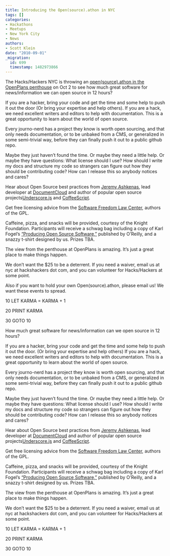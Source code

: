 ```yaml
---
title: Introducing the Open(source).athon in NYC
tags: []
categories:
- Hackathons
- Meetups
- New York City
- News
authors:
- Scott Klein
date: "2010-09-01"
_migration:
  id: 699
  timestamp: 1482973866
---
```


The Hacks/Hackers NYC is throwing an [open(source).athon in the OpenPlans penthouse][1] on Oct 2 to see how much great software for news/information we can open source in 12 hours?

If you are a hacker, bring your code and get the time and some help to push it out the door (Or bring your expertise and help others). If you are a hack, we need excellent writers and editors to help with documentation. This is a great opportunity to learn about the world of open source.

Every journo-nerd has a project they know is worth open sourcing, and that only needs documentation, or to be unbaked from a CMS, or generalized in some semi-trivial way, before they can finally push it out to a public github repo.

Maybe they just haven&#8217;t found the time. Or maybe they need a little help. Or maybe they have questions: What license should I use? How should I write my docs and structure my code so strangers can figure out how they should be contributing code? How can I release this so anybody notices and cares?

Hear about Open Source best practices from [Jeremy Ashkenas][2], lead developer at [DocumentCloud][3] and author of popular open source projects[Underscore.js][4] and [CoffeeScript][5].

Get free licensing advice from the [Software Freedom Law Center][6], authors of the GPL.

Caffeine, pizza, and snacks will be provided, courtesy of the Knight Foundation. Participants will receive a schwag bag including a copy of Karl Fogel&#8217;s [&#8220;Producing Open Source Software,&#8221;][7] published by O&#8217;Reilly, and a snazzy t-shirt designed by us. Prizes TBA.

The view from the penthouse at OpenPlans is amazing. It&#8217;s just a great place to make things happen.

We don&#8217;t want the $25 to be a deterrent. If you need a waiver, email us at nyc at hackshackers dot com, and you can volunteer for Hacks/Hackers at some point.

Also if you want to hold your own Open(source).athon, please email us! We want these events to spread.

10 LET KARMA = KARMA + 1

20 PRINT KARMA

30 GOTO 10

How much great software for news/information can we open source in 12 hours?

If you are a hacker, bring your code and get the time and some help to push it out the door. (Or bring your expertise and help others) If you are a hack, we need excellent writers and editors to help with documentation. This is a great opportunity to learn about the world of open source.

Every journo-nerd has a project they know is worth open sourcing, and that only needs documentation, or to be unbaked from a CMS, or generalized in some semi-trivial way, before they can finally push it out to a public github repo.

Maybe they just haven&#8217;t found the time. Or maybe they need a little help. Or maybe they have questions: What license should I use? How should I write my docs and structure my code so strangers can figure out how they should be contributing code? How can I release this so anybody notices and cares?

Hear about Open Source best practices from [Jeremy Ashkenas][2], lead developer at [DocumentCloud][3] and author of popular open source projects[Underscore.js][4] and [CoffeeScript][5].

Get free licensing advice from the [Software Freedom Law Center][6], authors of the GPL.

Caffeine, pizza, and snacks will be provided, courtesy of the Knight Foundation. Participants will receive a schwag bag including a copy of Karl Fogel&#8217;s [&#8220;Producing Open Source Software,&#8221;][7] published by O&#8217;Reilly, and a snazzy t-shirt designed by us. Prizes TBA.

The view from the penthouse at OpenPlans is amazing. It&#8217;s just a great place to make things happen.

We don&#8217;t want the $25 to be a deterrent. If you need a waiver, email us at nyc at hackshackers dot com, and you can volunteer for Hacks/Hackers at some point.

10 LET KARMA = KARMA + 1

20 PRINT KARMA

30 GOTO 10

 [1]: http://meetupnyc.hackshackers.com/calendar/14541710/
 [2]: http://github.com/jashkenas
 [3]: http://www.documentcloud.org/
 [4]: http://github.com/documentcloud/underscore
 [5]: http://github.com/jashkenas/coffee-script
 [6]: http://www.softwarefreedom.org/
 [7]: http://"http://oreilly.com/catalog/9780596007591"/
